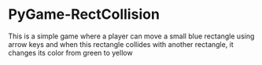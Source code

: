 # PyGame-RectCollision
This is a simple game where a player can move a small blue rectangle using arrow keys and when this rectangle collides with another rectangle, it changes its color from green to yellow
